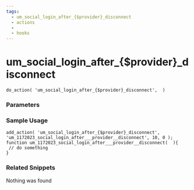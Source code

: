 ```yaml
---
tags: 
  - um_social_login_after_{$provider}_disconnect
  - actions
  - 
  - hooks
---
```

# um\_social\_login\_after\_{$provider}\_disconnect

``` php:no-line-numbers
do_action( 'um_social_login_after_{$provider}_disconnect',  )
```
<div class='hook-sep'></div>

### Parameters

<div class='hook-sep'></div>



### Sample Usage

``` php:no-line-numbers
add_action( 'um_social_login_after_{$provider}_disconnect', 'um_1172023_social_login_after___provider__disconnect', 10, 0 );
function um_1172023_social_login_after___provider__disconnect(  ){
 // do something
}
```
<div class='hook-sep'></div>



### Related Snippets

Nothing was found

